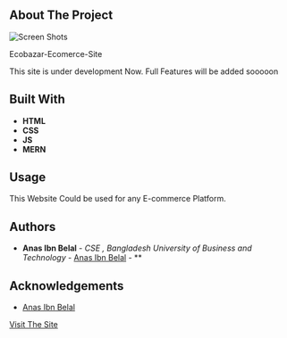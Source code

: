 <br/>
<p align="center">
</p>



## About The Project


![Screen Shots](https://imagizer.imageshack.com/img923/3851/4TbnyA.jpg)

Ecobazar-Ecomerce-Site

This site is under development Now.
Full Features will be added sooooon



## Built With



 * **HTML**
 * **CSS**
 * **JS**
 * **MERN**

## Usage

This Website Could be used for any E-commerce Platform.

## Authors

* **Anas Ibn Belal** - *CSE , Bangladesh University of Business and Technology* - [Anas Ibn Belal](https://github.com/anas20023/) - **

## Acknowledgements

* [Anas Ibn Belal](https://github.com/anas20023/)

[Visit The Site](https://anas20023.github.io/E-Commerce-Site/)
